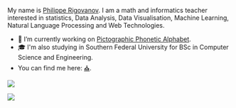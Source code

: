 My name is <a href="https://phil.rigovanov.ru" title="My Visit Card" target="_blank">Philippe&nbsp;Rigovanov</a>. I am a math and informatics teacher interested in statistics, Data&nbsp;Analysis, Data&nbsp;Visualisation, Machine&nbsp;Learning, Natural&nbsp;Language&nbsp;Processing and Web&nbsp;Technologies.

- 🔭 I’m currently working on <a href="https://ppa4ipa.com" title="PPA" target="_blank">Pictographic Phonetic Alphabet</a>.
- 🎓 I'm also studying in Southern Federal University for BSc in Computer Science and Engineering.
- You can find me here: <a href="https://novchurch.ru" title="My Local Church" target="_blank">⛪</a>.

<a href="https://braingames.ru" title="Игры разума | a1ip" target="_blank"><img src="https://braingames.ru/button90x62.php?uid=24579" border="0"></a>

<a href="https://www.codewars.com/users/a1ip" title="Codewars | a1ip" target="_blank"><img src="https://www.codewars.com/users/a1ip/badges/micro" border="0"></a>

<!--
**a1ip/a1ip** is a ✨ _special_ ✨ repository because its `README.md` (this file) appears on your GitHub profile.

Here are some ideas to get you started:

- 🔭 I’m currently working on ...
- 🌱 I’m currently learning ...
- 👯 I’m looking to collaborate on ...
- 🤔 I’m looking for help with ...
- 💬 Ask me about ...
- 📫 How to reach me: ...
- 😄 Pronouns: ...
- ⚡ Fun fact: ...
-->
